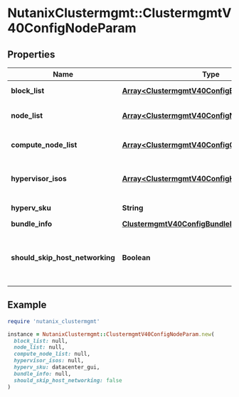 # NutanixClustermgmt::ClustermgmtV40ConfigNodeParam

## Properties

| Name | Type | Description | Notes |
| ---- | ---- | ----------- | ----- |
| **block_list** | [**Array&lt;ClustermgmtV40ConfigBlockItem&gt;**](ClustermgmtV40ConfigBlockItem.md) | Block list of a cluster. | [optional] |
| **node_list** | [**Array&lt;ClustermgmtV40ConfigNodeItem&gt;**](ClustermgmtV40ConfigNodeItem.md) | List of nodes in a cluster. | [optional] |
| **compute_node_list** | [**Array&lt;ClustermgmtV40ConfigComputeNodeItem&gt;**](ClustermgmtV40ConfigComputeNodeItem.md) | List of compute only nodes. | [optional] |
| **hypervisor_isos** | [**Array&lt;ClustermgmtV40ConfigHypervisorIsoMap&gt;**](ClustermgmtV40ConfigHypervisorIsoMap.md) | Hypervisor type to md5sum map. | [optional] |
| **hyperv_sku** | **String** | Hyperv SKU. | [optional] |
| **bundle_info** | [**ClustermgmtV40ConfigBundleInfo**](ClustermgmtV40ConfigBundleInfo.md) |  | [optional] |
| **should_skip_host_networking** | **Boolean** | Indicates if the host networking needs to be skipped or not. | [optional] |

## Example

```ruby
require 'nutanix_clustermgmt'

instance = NutanixClustermgmt::ClustermgmtV40ConfigNodeParam.new(
  block_list: null,
  node_list: null,
  compute_node_list: null,
  hypervisor_isos: null,
  hyperv_sku: datacenter_gui,
  bundle_info: null,
  should_skip_host_networking: false
)
```

